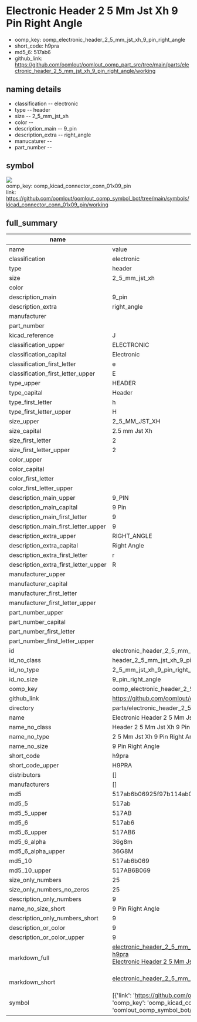 # Electronic Header 2 5 Mm Jst Xh 9 Pin Right Angle

  
* oomp_key: oomp_electronic_header_2_5_mm_jst_xh_9_pin_right_angle 
* short_code: h9pra
* md5_6: 517ab6  
* github_link: https://github.com/oomlout/oomlout_oomp_part_src/tree/main/parts/electronic_header_2_5_mm_jst_xh_9_pin_right_angle/working  
## naming details
* classification -- electronic
* type -- header
* size -- 2_5_mm_jst_xh
* color -- 
* description_main -- 9_pin
* description_extra -- right_angle
* manucaturer -- 
* part_number -- 



## symbol

![](symbol/{index}}/working/working_600.png)  
oomp_key: oomp_kicad_connector_conn_01x09_pin  
link: https://github.com/oomlout/oomlout_oomp_symbol_bot/tree/main/symbols/kicad_connector_conn_01x09_pin/working  


## full_summary
| name | value | 
| --- | --- | 
| name | value | 
| classification | electronic | 
| type | header | 
| size | 2_5_mm_jst_xh | 
| color |  | 
| description_main | 9_pin | 
| description_extra | right_angle | 
| manufacturer |  | 
| part_number |  | 
| kicad_reference | J | 
| classification_upper | ELECTRONIC | 
| classification_capital | Electronic | 
| classification_first_letter | e | 
| classification_first_letter_upper | E | 
| type_upper | HEADER | 
| type_capital | Header | 
| type_first_letter | h | 
| type_first_letter_upper | H | 
| size_upper | 2_5_MM_JST_XH | 
| size_capital | 2.5 mm Jst Xh | 
| size_first_letter | 2 | 
| size_first_letter_upper | 2 | 
| color_upper |  | 
| color_capital |  | 
| color_first_letter |  | 
| color_first_letter_upper |  | 
| description_main_upper | 9_PIN | 
| description_main_capital | 9 Pin | 
| description_main_first_letter | 9 | 
| description_main_first_letter_upper | 9 | 
| description_extra_upper | RIGHT_ANGLE | 
| description_extra_capital | Right Angle | 
| description_extra_first_letter | r | 
| description_extra_first_letter_upper | R | 
| manufacturer_upper |  | 
| manufacturer_capital |  | 
| manufacturer_first_letter |  | 
| manufacturer_first_letter_upper |  | 
| part_number_upper |  | 
| part_number_capital |  | 
| part_number_first_letter |  | 
| part_number_first_letter_upper |  | 
| id | electronic_header_2_5_mm_jst_xh_9_pin_right_angle | 
| id_no_class | header_2_5_mm_jst_xh_9_pin_right_angle | 
| id_no_type | 2_5_mm_jst_xh_9_pin_right_angle | 
| id_no_size | 9_pin_right_angle | 
| oomp_key | oomp_electronic_header_2_5_mm_jst_xh_9_pin_right_angle | 
| github_link | https://github.com/oomlout/oomlout_oomp_part_src/tree/main/parts/electronic_header_2_5_mm_jst_xh_9_pin_right_angle/working | 
| directory | parts/electronic_header_2_5_mm_jst_xh_9_pin_right_angle | 
| name | Electronic Header 2 5 Mm Jst Xh 9 Pin Right Angle | 
| name_no_class | Header 2 5 Mm Jst Xh 9 Pin Right Angle | 
| name_no_type | 2 5 Mm Jst Xh 9 Pin Right Angle | 
| name_no_size | 9 Pin Right Angle | 
| short_code | h9pra | 
| short_code_upper | H9PRA | 
| distributors | [] | 
| manufacturers | [] | 
| md5 | 517ab6b06925f97b114ab028089f006e | 
| md5_5 | 517ab | 
| md5_5_upper | 517AB | 
| md5_6 | 517ab6 | 
| md5_6_upper | 517AB6 | 
| md5_6_alpha | 36g8m | 
| md5_6_alpha_upper | 36G8M | 
| md5_10 | 517ab6b069 | 
| md5_10_upper | 517AB6B069 | 
| size_only_numbers | 25 | 
| size_only_numbers_no_zeros | 25 | 
| description_only_numbers | 9 | 
| name_no_size_short | 9 Pin Right Angle | 
| description_only_numbers_short | 9 | 
| description_or_color | 9 | 
| description_or_color_upper | 9 | 
| markdown_full | [electronic_header_2_5_mm_jst_xh_9_pin_right_angle](https://github.com/oomlout/oomlout_oomp_part_src/tree/main/parts/electronic_header_2_5_mm_jst_xh_9_pin_right_angle/working)<br>[h9pra](https://github.com/oomlout/oomlout_oomp_part_src/tree/main/parts/electronic_header_2_5_mm_jst_xh_9_pin_right_angle/working)<br>[Electronic Header 2 5 Mm Jst Xh 9 Pin Right Angle](https://github.com/oomlout/oomlout_oomp_part_src/tree/main/parts/electronic_header_2_5_mm_jst_xh_9_pin_right_angle/working)<br><br> | 
| markdown_short | [electronic_header_2_5_mm_jst_xh_9_pin_right_angle](https://github.com/oomlout/oomlout_oomp_part_src/tree/main/parts/electronic_header_2_5_mm_jst_xh_9_pin_right_angle/working)<br><br> | 
| symbol | [{'link': 'https://github.com/oomlout/oomlout_oomp_symbol_bot/tree/main/symbols/kicad_connector_conn_01x09_pin', 'oomp_key': 'oomp_kicad_connector_conn_01x09_pin', 'directory': 'oomlout_oomp_symbol_bot/symbols/kicad_connector_conn_01x09_pin//working/working.kicad_sym', 'index': 0}] | 
